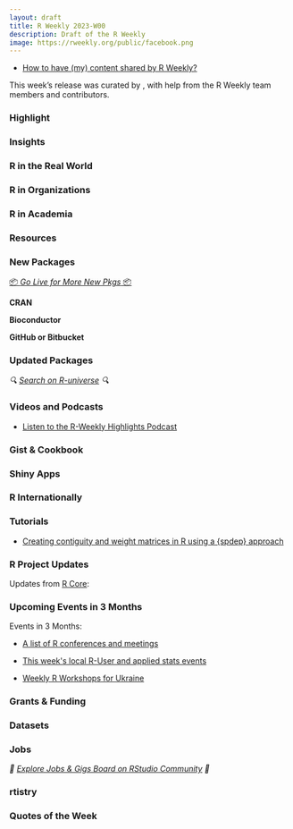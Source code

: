 ```yaml
---
layout: draft
title: R Weekly 2023-W00
description: Draft of the R Weekly
image: https://rweekly.org/public/facebook.png
---
```



+ [How to have (my) content shared by R Weekly?](https://github.com/rweekly/rweekly.org#how-to-have-my-content-shared-by-r-weekly)

This week’s release was curated by [](), with help from the R Weekly team members and contributors.



### Highlight



### Insights



### R in the Real World



### R in Organizations



### R in Academia



### Resources



### New Packages

<p class="added-hostname"><a href="https://rweekly.org/live" target="_blank" class="externalLink">📦 <i>Go Live for More New Pkgs</i> 📦</a></p>


**CRAN**



**Bioconductor**



**GitHub or Bitbucket**



### Updated Packages

<i>🔍 [Search on R-universe](https://r-universe.dev/search/) 🔍</i>

### Videos and Podcasts

+ [Listen to the R-Weekly Highlights Podcast](https://rweekly.fireside.fm/)


### Gist & Cookbook



### Shiny Apps



### R Internationally



### Tutorials

+ [Creating contiguity and weight matrices in R using a {spdep} approach](https://www.jla-data.net/eng/2023-05-10-spatial-neighborhoods-in-r/)

<!--<div class="post-more-begin></div><div class="post-more-end"></div>-->

### R Project Updates

Updates from [R Core](http://developer.r-project.org/blosxom.cgi/R-devel/NEWS):


### Upcoming Events in 3 Months

Events in 3 Months:


+ [A list of R conferences and meetings](https://jumpingrivers.github.io/meetingsR/events.html)

+ [This week's local R-User and applied stats events](https://community.rstudio.com/c/irl)

+ [Weekly R Workshops for Ukraine](https://sites.google.com/view/dariia-mykhailyshyna/main/r-workshops-for-ukraine)

### Grants & Funding


### Datasets


### Jobs

<i>💼 [Explore Jobs & Gigs Board on RStudio Community](https://community.rstudio.com/c/jobs/) 💼</i>

### rtistry


### Quotes of the Week
